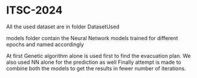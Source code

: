 # ITSC-2024


All the used dataset are in folder DatasetUsed

models folder contain the Neural Network models trained for different epochs and named accordingly

At first Genetic algorithm alone is used first to find the evacuation plan. We also used NN alone for the prediction as well
Finally attempt is made to combine both the models to get the results in fewer number of iterations.
